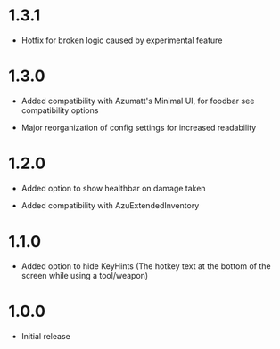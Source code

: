 # 1.3.1
* Hotfix for broken logic caused by experimental feature

# 1.3.0
* Added compatibility with Azumatt's Minimal UI, for foodbar see compatibility options

* Major reorganization of config settings for increased readability

# 1.2.0
* Added option to show healthbar on damage taken

* Added compatibility with AzuExtendedInventory

# 1.1.0
* Added option to hide KeyHints (The hotkey text at the bottom of the screen while using a tool/weapon)

# 1.0.0
* Initial release